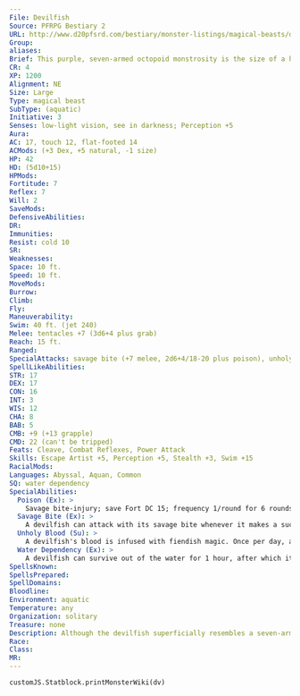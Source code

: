 ```yaml
---
File: Devilfish
Source: PFRPG Bestiary 2
URL: http://www.d20pfsrd.com/bestiary/monster-listings/magical-beasts/devilfish
Group: 
aliases: 
Brief: This purple, seven-armed octopoid monstrosity is the size of a horse, with hook-lined tentacles and cold, blue eyes.
CR: 4
XP: 1200
Alignment: NE
Size: Large
Type: magical beast
SubType: (aquatic)
Initiative: 3
Senses: low-light vision, see in darkness; Perception +5
Aura: 
AC: 17, touch 12, flat-footed 14
ACMods: (+3 Dex, +5 natural, -1 size)
HP: 42
HD: (5d10+15)
HPMods: 
Fortitude: 7
Reflex: 7
Will: 2
SaveMods: 
DefensiveAbilities: 
DR: 
Immunities: 
Resist: cold 10
SR: 
Weaknesses: 
Space: 10 ft.
Speed: 10 ft.
MoveMods: 
Burrow: 
Climb: 
Fly: 
Maneuverability: 
Swim: 40 ft. (jet 240)
Melee: tentacles +7 (3d6+4 plus grab)
Reach: 15 ft.
Ranged: 
SpecialAttacks: savage bite (+7 melee, 2d6+4/18-20 plus poison), unholy blood
SpellLikeAbilities: 
STR: 17
DEX: 17
CON: 16
INT: 3
WIS: 12
CHA: 8
BAB: 5
CMB: +9 (+13 grapple)
CMD: 22 (can't be tripped)
Feats: Cleave, Combat Reflexes, Power Attack
Skills: Escape Artist +5, Perception +5, Stealth +3, Swim +15
RacialMods: 
Languages: Abyssal, Aquan, Common
SQ: water dependency
SpecialAbilities:
  Poison (Ex): >
    Savage bite-injury; save Fort DC 15; frequency 1/round for 6 rounds; effect 1d2 Str; cure 2 consecutive saves.
  Savage Bite (Ex): >
    A devilfish can attack with its savage bite whenever it makes a successful grapple check. This attack is in place of any other action made with a successful grapple check. The bite threatens a critical hit on a roll of 18-20, and injects the target with poison as well.
  Unholy Blood (Su): >
    A devilfish's blood is infused with fiendish magic. Once per day, as a swift action, a devilfish can emit a night-black cloud of this foul liquid, filling a 20-foot-radius cloud if underwater, or a 20-foot-radius burst on land. In water, the blood provides total concealment for everything but a devilfish (which can see through the blood with ease); on land the slippery blood coats the ground, making the area difficult terrain. The blood persists for 1 minute before fading. Anyone who enters a cloud of the blood in the water or who is within the area of a burst of blood on land must make a DC 15 Fortitude save or be nauseated for 1d4 rounds-this save need be made only once per cloud. The save DC is Constitution-based.
  Water Dependency (Ex): >
    A devilfish can survive out of the water for 1 hour, after which it becomes fatigued. After 2 hours, the devilfish becomes exhausted and begins to suffocate (Pathfinder RPG Core Rulebook 445).
SpellsKnown: 
SpellsPrepared: 
SpellDomains: 
Bloodline: 
Environment: aquatic
Temperature: any
Organization: solitary
Treasure: none
Description: Although the devilfish superficially resembles a seven-armed octopus, it is an altogether different creature. Possessing a rudimentary intellect, a devilfish can understand and even speak a few words and phrases in various languages, although when it speaks, it has a tendency to mix languages together, making it somewhat difficult to understand for anyone who doesn't speak all the languages known by the devilfish.  More than those of a mere animal, the devilfish's intelligence and several of its abilities are gifts from a fiendish legacy-most sages believe that the original devilfish were once outsiders from the Abyss, and that over the course of thousands of years they became true natives of the Material Plane's oceans. Rumors of far more intelligent devilfish dwelling in the deepest ocean trenches persist, although if these rumors are true, these deep-dwelling devilfish do not often come to the surface.  A devilfish is 10 feet long and weighs 500 pounds.
Race: 
Class: 
MR: 
---
```

```dataviewjs
customJS.Statblock.printMonsterWiki(dv)
```
